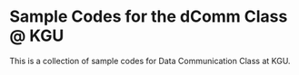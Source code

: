 # Sample Codes for the dComm Class @ KGU

This is a collection of sample codes for Data Communication Class at KGU.

